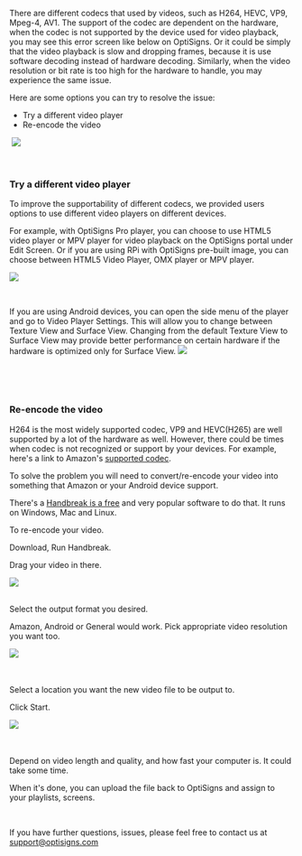 <div class="x_VfD">
<div class="_zLbN _1szKo" tabindex="-1" data-hook="post-title"> </div>
</div>
<p class="_2dmGl x_VfD"> </p>
<div class="_3uWjK" data-hook="post-description">
<article class="blog-post-page-font">
<div class="post-content__body">
<div class="_2FZkM">
<div class="kcuBq xGuFA blog-post-page-font TCKPQ uatYj _1Ss7I" dir="ltr">
<div class="kaqlz _1PiV3 blog-post-page-font css-juod2b">
<p class="XzvDs _208Ie _2Dym_ blog-post-text-font blog-post-text-color _2QAo- _25MYV _2R0Lu _2Dym_">There are different codecs that used by videos, such as H264, HEVC, VP9, Mpeg-4, AV1. The support of the codec are dependent on the hardware, when the codec is not supported by the device used for video playback, you may see this error screen like below on OptiSigns. Or it could be simply that the video playback is slow and dropping frames, because it is use software decoding instead of hardware decoding. Similarly, when the video resolution or bit rate is too high for the hardware to handle, you may experience the same issue. </p>
<p class="undefined">Here are some options you can try to resolve the issue:</p>
<ul>
<li class="undefined">Try a different video player</li>
<li class="undefined">Re-encode the video</li>
</ul>
<p class="XzvDs _208Ie _2Dym_ blog-post-text-font blog-post-text-color _2QAo- _25MYV _2R0Lu _2Dym_"> <img class="_1Fjtc _2lDdg" src="https://static.wixstatic.com/media/e48f7f_1bfd9d9fa0754778b1981f98e092ebba~mv2.png/v1/fill/w_1920,h_1080,al_c,q_90/e48f7f_1bfd9d9fa0754778b1981f98e092ebba~mv2.webp" data-pin-url="https://www.optisigns.com/post/video-playback" data-pin-media="https://static.wixstatic.com/media/e48f7f_1bfd9d9fa0754778b1981f98e092ebba~mv2.png/v1/fit/w_1920,h_1080,al_c,q_80/file.png"></p>
<p class="XzvDs _208Ie _2Dym_ blog-post-text-font blog-post-text-color _2QAo- _25MYV _2R0Lu _2Dym_"> </p>
<h3 id="h_01J83894RXV6S4GQZ9GE0XVYF3"><strong>Try a different video player</strong></h3>
<p class="XzvDs _208Ie _2Dym_ blog-post-text-font blog-post-text-color _2QAo- _25MYV _2R0Lu _2Dym_">To improve the supportability of different codecs, we provided users options to use different video players on different devices.</p>
<p class="undefined">For example, with OptiSigns Pro player, you can choose to use HTML5 video player or MPV player for video playback on the OptiSigns portal under Edit Screen. Or if you are using RPi with OptiSigns pre-built image, you can choose between HTML5 Video Player, OMX player or MPV player.</p>
<p class="undefined"><img src="https://support.optisigns.com/hc/article_attachments/33541399817619"></p>
<p class="XzvDs _208Ie _2Dym_ blog-post-text-font blog-post-text-color _2QAo- _25MYV _2R0Lu _2Dym_"> </p>
<p class="XzvDs _208Ie _2Dym_ blog-post-text-font blog-post-text-color _2QAo- _25MYV _2R0Lu _2Dym_">If you are using Android devices, you can open the side menu of the player and go to Video Player Settings. This will allow you to change between Texture View and Surface View. Changing from the default Texture View to Surface View may provide better performance on certain hardware if the hardware is optimized only for Surface View. <img src="https://support.optisigns.com/hc/article_attachments/33541375854355"></p>
<p class="XzvDs _208Ie _2Dym_ blog-post-text-font blog-post-text-color _2QAo- _25MYV _2R0Lu _2Dym_"> </p>
<p class="undefined"> </p>
<h3 id="01J8389SSCBC33XEZGYYY76ZG3"><strong>Re-encode the video</strong></h3>
<p class="XzvDs _208Ie _2Dym_ blog-post-text-font blog-post-text-color _2QAo- _25MYV _2R0Lu _2Dym_">H264 is the most widely supported codec, VP9 and HEVC(H265) are well supported by a lot of the hardware as well. However, there could be times when codec is not recognized or support by your devices. For example, here's a link to Amazon's <a class="_2qJYG blog-link-hashtag-color _3sz0l" href="https://developer.amazon.com/docs/fire-tv/device-specifications.html" target="_blank" rel="noopener"><u class="sDZYg">supported codec</u></a>.</p>
<p class="XzvDs _208Ie _2Dym_ blog-post-text-font blog-post-text-color _2QAo- _25MYV _2R0Lu _2Dym_">To solve the problem you will need to convert/re-encode your video into something that Amazon or your Android device support.</p>
<p class="XzvDs _208Ie _2Dym_ blog-post-text-font blog-post-text-color _2QAo- _25MYV _2R0Lu _2Dym_">There's a <a class="_2qJYG blog-link-hashtag-color _3sz0l" href="https://handbrake.fr/" target="_blank" rel="noopener"><u class="sDZYg">Handbreak is a free</u></a> and very popular software to do that. It runs on Windows, Mac and Linux.</p>
<p class="XzvDs _208Ie _2Dym_ blog-post-text-font blog-post-text-color _2QAo- _25MYV _2R0Lu _2Dym_">To re-encode your video.</p>
<p class="XzvDs _208Ie _2Dym_ blog-post-text-font blog-post-text-color _2QAo- _25MYV _2R0Lu _2Dym_">Download, Run Handbreak.</p>
<p class="XzvDs _208Ie _2Dym_ blog-post-text-font blog-post-text-color _2QAo- _25MYV _2R0Lu _2Dym_">Drag your video in there.</p>
<div class="q2uC4 _2vlB-">
<div class="_2CvYQ c-Mgr _1K2V0 _1K2V0 _1hD8w">
<div class="_1Lhwj image-container" data-hook="imageViewer">
<div class="xdJBZ"><img class="_1Fjtc _2lDdg" src="https://static.wixstatic.com/media/e48f7f_13b3c91823cf4467a56ca8d221b9b043~mv2.jpg/v1/fill/w_1257,h_842,al_c,q_90/e48f7f_13b3c91823cf4467a56ca8d221b9b043~mv2.webp" data-pin-url="https://www.optisigns.com/post/video-playback" data-pin-media="https://static.wixstatic.com/media/e48f7f_13b3c91823cf4467a56ca8d221b9b043~mv2.jpg/v1/fit/w_1257,h_842,al_c,q_80/file.png"></div>
<div class=""> </div>
</div>
</div>
</div>
<p class="XzvDs _208Ie _2Dym_ blog-post-text-font blog-post-text-color _2QAo- _25MYV _2R0Lu _2Dym_">Select the output format you desired.</p>
<p class="XzvDs _208Ie _2Dym_ blog-post-text-font blog-post-text-color _2QAo- _25MYV _2R0Lu _2Dym_">Amazon, Android or General would work. Pick appropriate video resolution you want too.</p>
<div class="q2uC4 _2vlB-">
<div class="_2CvYQ c-Mgr _1K2V0 _1K2V0 _1hD8w">
<div class="_1Lhwj image-container" data-hook="imageViewer">
<div class="xdJBZ"><img class="_1Fjtc _2lDdg" src="https://static.wixstatic.com/media/e48f7f_82c690e3d69f4e23a49e1f209e119299~mv2.jpg/v1/fill/w_1257,h_842,al_c,q_90/e48f7f_82c690e3d69f4e23a49e1f209e119299~mv2.webp" data-pin-url="https://www.optisigns.com/post/video-playback" data-pin-media="https://static.wixstatic.com/media/e48f7f_82c690e3d69f4e23a49e1f209e119299~mv2.jpg/v1/fit/w_1257,h_842,al_c,q_80/file.png"></div>
<div class=""> </div>
<div class=""> </div>
</div>
</div>
</div>
<p class="XzvDs _208Ie _2Dym_ blog-post-text-font blog-post-text-color _2QAo- _25MYV _2R0Lu _2Dym_">Select a location you want the new video file to be output to.</p>
<p class="XzvDs _208Ie _2Dym_ blog-post-text-font blog-post-text-color _2QAo- _25MYV _2R0Lu _2Dym_">Click Start.</p>
<div class="q2uC4 _2vlB-">
<div class="_2CvYQ c-Mgr _1K2V0 _1K2V0 _1hD8w">
<div class="_1Lhwj image-container" data-hook="imageViewer">
<div class="xdJBZ"><img class="_1Fjtc _2lDdg" src="https://static.wixstatic.com/media/e48f7f_5ffa6467b7ee4474a3fbc6e7d9bb9918~mv2.jpg/v1/fill/w_1257,h_842,al_c,q_90/e48f7f_5ffa6467b7ee4474a3fbc6e7d9bb9918~mv2.webp" data-pin-url="https://www.optisigns.com/post/video-playback" data-pin-media="https://static.wixstatic.com/media/e48f7f_5ffa6467b7ee4474a3fbc6e7d9bb9918~mv2.jpg/v1/fit/w_1257,h_842,al_c,q_80/file.png"></div>
<div class=""> </div>
<div class=""> </div>
</div>
</div>
</div>
<p class="XzvDs _208Ie _2Dym_ blog-post-text-font blog-post-text-color _2QAo- _25MYV _2R0Lu _2Dym_">Depend on video length and quality, and how fast your computer is. It could take some time.</p>
<p class="XzvDs _208Ie _2Dym_ blog-post-text-font blog-post-text-color _2QAo- _25MYV _2R0Lu _2Dym_">When it's done, you can upload the file back to OptiSigns and assign to your playlists, screens.</p>
<p class="XzvDs _208Ie _2Dym_ blog-post-text-font blog-post-text-color _2QAo- _25MYV _2R0Lu _2Dym_"> </p>
<p class="XzvDs _208Ie _2Dym_ blog-post-text-font blog-post-text-color _2QAo- _25MYV _2R0Lu _2Dym_">If you have further questions, issues, please feel free to contact us at <a class="_2qJYG blog-link-hashtag-color _3sz0l" href="mailto:support@optisigns.com" target="_top" rel="noreferrer"><u class="sDZYg">support@optisigns.com</u></a></p>
</div>
</div>
</div>
</div>
</article>
</div>